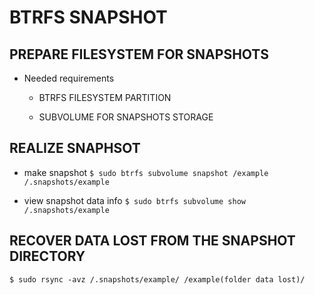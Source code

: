 # BTRFS SNAPSHOT

## PREPARE FILESYSTEM FOR SNAPSHOTS
- Needed requirements
 
  - BTRFS FILESYSTEM PARTITION
 
  - SUBVOLUME FOR SNAPSHOTS STORAGE

## REALIZE SNAPHSOT
- make snapshot
`$ sudo btrfs subvolume snapshot /example /.snapshots/example`

- view snapshot data info
`$ sudo btrfs subvolume show /.snapshots/example`

## RECOVER DATA LOST FROM THE SNAPSHOT DIRECTORY
`$ sudo rsync -avz /.snapshots/example/ /example(folder data lost)/`
